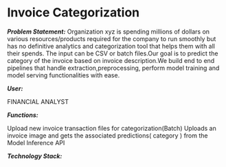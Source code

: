 # Invoice Categorization

***Problem Statement:***
Organization xyz is spending millions of dollars on various resources/products required for the company to run smoothly but has no definitive analytics and categorization tool that helps them with all their spends. The input can be CSV or batch files.Our goal is to predict the category of the invoice based on invoice description.We build end to end pipelines that handle extraction,preprocessing, perform model training and model serving functionalities with ease.

***User:***

FINANCIAL ANALYST

***Functions:***

Upload new invoice transaction files for categorization(Batch)
Uploads an invoice image and gets the associated predictions( category ) from the Model Inference API

***Technology Stack:***


